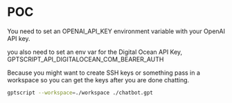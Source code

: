 # POC

You need to set an OPENAI_API_KEY environment variable with your OpenAI API key.

you also need to set an env var for the Digital Ocean API Key, GPTSCRIPT_API_DIGITALOCEAN_COM_BEARER_AUTH

Because you might want to create SSH keys or something pass in a workspace so you can get the keys after you are done chatting.

```bash
gptscript --workspace=./workspace ./chatbot.gpt
```
